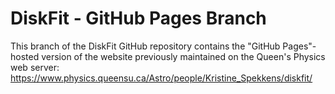 # DiskFit - GitHub Pages Branch
This branch of the DiskFit GitHub repository contains the "GitHub Pages"-hosted
version of the website previously maintained on the Queen's Physics web server:
https://www.physics.queensu.ca/Astro/people/Kristine_Spekkens/diskfit/
